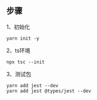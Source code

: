 ## 步骤
1、初始化
```
yarn init -y
```

2、ts环境
```
npx tsc --init
```

3、测试包
```
yarn add jest --dev
yarn add jest @types/jest --dev
```

